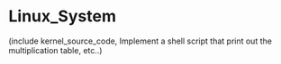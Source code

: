 # Linux_System
(include kernel_source_code, Implement a shell script that print out the multiplication table, etc..)

